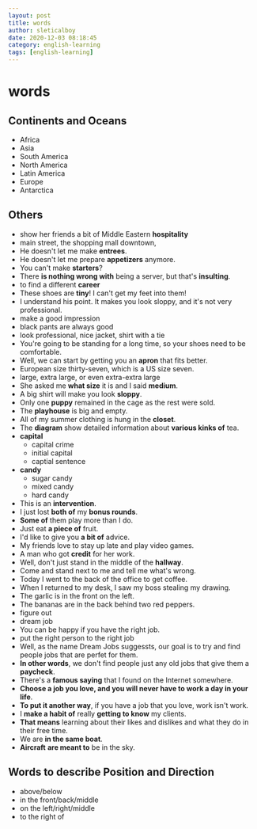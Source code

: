 ```yaml
---
layout: post
title: words
author: sleticalboy
date: 2020-12-03 08:18:45
category: english-learning
tags: [english-learning]
---
```


# words

## Continents and Oceans
- Africa
- Asia
- South America
- North America
- Latin America
- Europe
- Antarctica

## Others
- show her friends a bit of Middle Eastern **hospitality**
- main street, the shopping mall downtown, 
- He doesn't let me make **entrees**.
- He doesn't let me prepare **appetizers** anymore.
- You can't make **starters**?
- There **is nothing wrong with** being a server, but that's **insulting**.
- to find a different **career**
- These shoes are **tiny**! I can't get my feet into them!
- I understand his point. It makes you look sloppy, and it's not very professional.
- make a good impression
- black pants are always good
- look professional, nice jacket, shirt with a tie
- You're going to be standing for a long time, so your shoes need to be comfortable.
- Well, we can start by getting you an **apron** that fits better.
- European size thirty-seven, which is a US size seven.
- large, extra large, or even extra-extra large
- She asked me **what size** it is and I said **medium**.
- A big shirt will make you look **sloppy**.
- Only one **puppy** remained in the cage as the rest were sold.
- The **playhouse** is big and empty.
- All of my summer clothing is hung in the **closet**.
- The **diagram** show detailed information about **various kinks of** tea.
- **capital**
	- capital crime
	- initial capital
	- captial sentence
- **candy**
	- sugar candy
	- mixed candy
	- hard candy
- This is an **intervention**.
- I just lost **both of** my **bonus rounds**.
- **Some of** them play more than I do.
- Just eat **a piece of** fruit.
- I'd like to give you **a bit of** advice.
- My friends love to stay up late and play video games.
- A man who got **credit** for her work.
- Well, don't just stand in the middle of the **hallway**.
- Come and stand next to me and tell me what's wrong.
- Today I went to the back of the office to get coffee.
- When I returned to my desk, I saw my boss stealing my drawing.
- The garlic is in the front on the left.
- The bananas are in the back behind two red peppers.
- figure out
- dream job
- You can be happy if you have the right job.
- put the right person to the right job
- Well, as the name Dream Jobs suggessts, our goal is to try and find people jobs that are perfet for them.
- **In other words**, we don't find people just any old jobs that give them a **paycheck**.
- There's a **famous saying** that I found on the Internet somewhere.
- **Choose a job you love, and you will never have to work a day in your life**.
- **To put it another way**, if you have a job that you love, work isn't work.
- I **make a habit of** really **getting to know** my clients.
- **That means** learning about their likes and dislikes and what they do in their free time.
- We are **in the same boat**.
- **Aircraft** **are meant to** be in the sky.

## Words to describe Position and Direction
- above/below
- in the front/back/middle
- on the left/right/middle
- to the right of 
